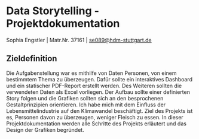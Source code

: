 # Data Storytelling - Projektdokumentation
Sophia Engstler | Matr.Nr. 37161 | se089@hdm-stuttgart.de

## Zieldefinition
Die Aufgabenstellung war es mithilfe von Daten Personen, von einem bestimmtem Thema zu überzeugen. Dafür sollte ein interaktives Dashboard und ein statischer PDF-Report erstellt werden. Des Weiteren sollten die verwendeten Daten als Excel vorliegen. Der Aufbau sollte einer definierten Story folgen und die Grafiken sollten sich an den besprochenen Gestaltprinzipien orientieren. 
Ich habe mich mit dem Einfluss der Lebensmittelindustrie auf den Klimawandel beschäftigt. Ziel des Projekts ist es, Personen davon zu überzeugen, weniger Fleisch zu essen.
In dieser Projektdokumentation werden alle Schritte des Projekts erläutert und das Design der Grafiken begründet.